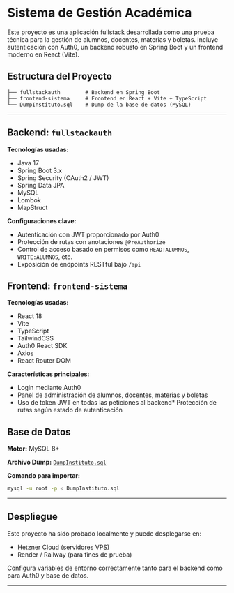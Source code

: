 # Sistema de Gestión Académica

Este proyecto es una aplicación fullstack desarrollada como una prueba técnica para la gestión de alumnos, docentes, materias y boletas. Incluye autenticación con Auth0, un backend robusto en Spring Boot y un frontend moderno en React (Vite).

## Estructura del Proyecto

```
├── fullstackauth        # Backend en Spring Boot
├── frontend-sistema     # Frontend en React + Vite + TypeScript
└── DumpInstituto.sql    # Dump de la base de datos (MySQL)
```

---

## Backend: `fullstackauth`

**Tecnologías usadas:**

* Java 17
* Spring Boot 3.x
* Spring Security (OAuth2 / JWT)
* Spring Data JPA
* MySQL
* Lombok
* MapStruct

**Configuraciones clave:**

* Autenticación con JWT proporcionado por Auth0
* Protección de rutas con anotaciones `@PreAuthorize`
* Control de acceso basado en permisos como `READ:ALUMNOS`, `WRITE:ALUMNOS`, etc.
* Exposición de endpoints RESTful bajo `/api`

## Frontend: `frontend-sistema`

**Tecnologías usadas:**

* React 18
* Vite
* TypeScript
* TailwindCSS
* Auth0 React SDK
* Axios
* React Router DOM

**Características principales:**

* Login mediante Auth0
* Panel de administración de alumnos, docentes, materias y boletas
* Uso de token JWT en todas las peticiones al backend* Protección de rutas según estado de autenticación

## Base de Datos

**Motor:** MySQL 8+

**Archivo Dump:** [`DumpInstituto.sql`](./DumpInstituto.sql)

**Comando para importar:**

```bash
mysql -u root -p < DumpInstituto.sql
```

---

## Despliegue

Este proyecto ha sido probado localmente y puede desplegarse en:

* Hetzner Cloud (servidores VPS)
* Render / Railway (para fines de prueba)

Configura variables de entorno correctamente tanto para el backend como para Auth0 y base de datos.

---
